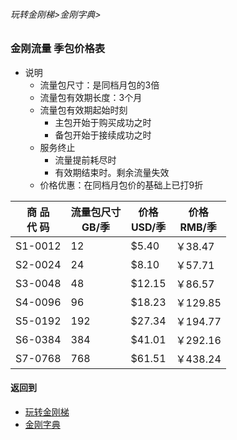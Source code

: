 ###### 玩转金刚梯>金刚字典>
### 金刚流量 季包价格表

- 说明
  - 流量包尺寸：是同档月包的3倍
  - 流量包有效期长度：3个月
  - 流量包有效期起始时刻
    - 主包开始于购买成功之时
    - 备包开始于接续成功之时
  - 服务终止
    - 流量提前耗尽时
    - 有效期结束时。剩余流量失效
  - 价格优惠：在同档月包价的基础上已打9折

|商    品<Br>代    码|流量包尺寸<Br>GB/季|价格<Br>USD/季|价格<Br>RMB/季|
|-------| ------|-------|----------| 
|S1-0012|     12|  $5.40|   ￥38.47|
|S2-0024|     24|  $8.10|   ￥57.71| 
|S3-0048|     48| $12.15|   ￥86.57| 
|S4-0096|     96| $18.23|  ￥129.85| 
|S5-0192|    192| $27.34|  ￥194.77|
|S6-0384|    384| $41.01|  ￥292.16| 
|S7-0768|    768| $61.51|  ￥438.24| 


#### 返回到
- [玩转金刚梯](https://github.com/a2zitpro/web/blob/master/LadderFree/A.md)
- [金刚字典](https://github.com/a2zitpro/web/blob/master/LadderFree/kkDictionary/KKDictionary.md)
